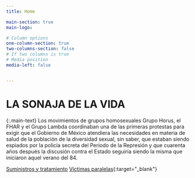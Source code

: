 ```yaml
---
title: Home

main-section: true
main-logo:

# Column options
one-column-section: true
two-columns-section: false
# If two columns is true
# Media position
media-left: false


---
```

# LA SONAJA DE LA VIDA

{:.main-text}
Los movimientos de grupos homosexuales Grupo Horus, el FHAR y el Grupo Lambda coordinaban una de las primeras protestas para exigir que el Gobierno de México atendiera las necesidades en materia de salud de la población de la diversidad sexual, sin saber, que estaban siendo espiados por la policía secreta del Periodo de la Represión y que cuarenta años después la discusión contra el Estado seguiría siendo la misma que iniciaron aquel verano del 84.

[Suministros y tratamiento]()
[Víctimas paralelas](https://serendipia.digital/category/victimas-paralelas/){:target="_blank"}



